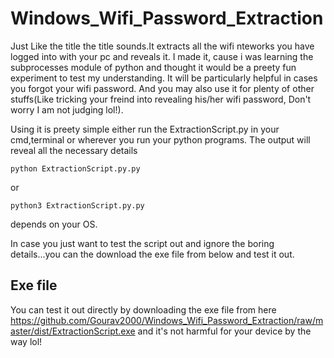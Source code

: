 # Windows_Wifi_Password_Extraction
Just Like the title the title sounds.It extracts all the wifi nteworks you have logged into with your pc and reveals it. I made it, cause i was learning the subprocesses module of 
python and thought it would be a preety fun experiment to test my understanding. It will be particularly helpful in cases you forgot your wifi password. And you may also use it for
plenty of other stuffs(Like tricking your freind into revealing his/her wifi password, Don't worry I am not judging lol!).

Using it is preety simple either run the ExtractionScript.py in your cmd,terminal or wherever you run your python programs. The output will reveal all the necessary details

```shell
python ExtractionScript.py.py
```
or

```shell
python3 ExtractionScript.py.py
```
depends on your OS.

In case you just want to test the script out and ignore the boring details...you can the download the exe file from below and test it out.

## Exe file
You can test it out directly by downloading the exe file from here https://github.com/Gourav2000/Windows_Wifi_Password_Extraction/raw/master/dist/ExtractionScript.exe 
and it's not harmful for your device by the way lol!
